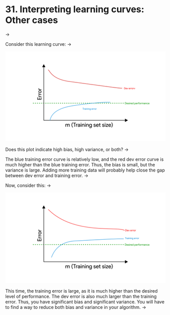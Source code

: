 # 31. Interpreting learning curves: Other cases
->


Consider this learning curve:
->


![img](../imgs/C31_01.png)

Does this plot indicate high bias, high variance, or both?
->


The blue training error curve is relatively low, and the red dev error curve is much higher than the blue training error. Thus, the bias is small, but the variance is large. Adding more training data will probably help close the gap between dev error and training error.
->


Now, consider this:
->


![img](../imgs/C31_02.png)

This time, the training error is large, as it is much higher than the desired level of performance. The dev error is also much larger than the training error. Thus, you have significant bias and significant variance. You will have to find a way to reduce both bias and variance in your algorithm.
->
